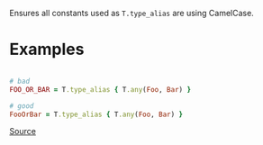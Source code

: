 
Ensures all constants used as `T.type_alias` are using CamelCase.

# Examples

```ruby

# bad
FOO_OR_BAR = T.type_alias { T.any(Foo, Bar) }

# good
FooOrBar = T.type_alias { T.any(Foo, Bar) }
```

[Source](http://www.rubydoc.info/gems/rubocop/RuboCop/Cop/Sorbet/TypeAliasName)